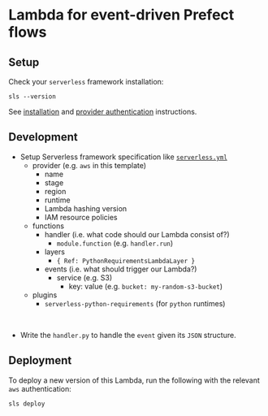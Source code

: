 # Lambda for event-driven Prefect flows


## Setup 
Check your `serverless` framework installation:
```console
sls --version
```

See [installation](https://www.serverless.com/framework/docs/providers/aws/guide/installation) and [provider authentication](https://www.serverless.com/framework/docs/providers/aws/guide/credentials) instructions.



## Development
- Setup Serverless framework specification like [`serverless.yml`](https://github.com/PrefectHQ/prefect-recipes/tree/main/aws/serverless/event-driven-flow/serverless.yml)
    - provider (e.g. `aws` in this template)
        - name
        - stage
        - region
        - runtime
        - Lambda hashing version
        - IAM resource policies
    - functions
        - handler (i.e. what code should our Lambda consist of?)
            - `module.function` (e.g. `handler.run`)
        - layers
            - `{ Ref: PythonRequirementsLambdaLayer }`
        - events (i.e. what should trigger our Lambda?)
            - service (e.g. S3)
                - key: value (e.g. `bucket: my-random-s3-bucket`)
    - plugins
      - `serverless-python-requirements` (for `python` runtimes)

<br>

- Write the `handler.py` to handle the `event` given its `JSON` structure.

## Deployment
To deploy a new version of this Lambda, run the following with the relevant `aws` authentication:

```console
sls deploy
```


